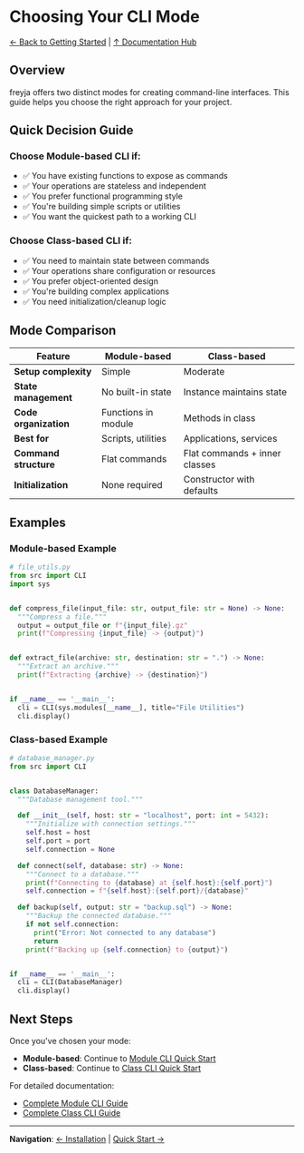 # Choosing Your CLI Mode

[← Back to Getting Started](README.md) | [↑ Documentation Hub](../README.md)

## Overview

freyja offers two distinct modes for creating command-line interfaces. This guide helps you choose the right approach for your project.

## Quick Decision Guide

### Choose **Module-based CLI** if:
- ✅ You have existing functions to expose as commands
- ✅ Your operations are stateless and independent
- ✅ You prefer functional programming style
- ✅ You're building simple scripts or utilities
- ✅ You want the quickest path to a working CLI

### Choose **Class-based CLI** if:
- ✅ You need to maintain state between commands
- ✅ Your operations share configuration or resources
- ✅ You prefer object-oriented design
- ✅ You're building complex applications
- ✅ You need initialization/cleanup logic

## Mode Comparison

| Feature | Module-based | Class-based |
|---------|--------------|-------------|
| **Setup complexity** | Simple | Moderate |
| **State management** | No built-in state | Instance maintains state |
| **Code organization** | Functions in module | Methods in class |
| **Best for** | Scripts, utilities | Applications, services |
| **Command structure** | Flat commands | Flat commands + inner classes |
| **Initialization** | None required | Constructor with defaults |

## Examples

### Module-based Example

```python
# file_utils.py
from src import CLI
import sys


def compress_file(input_file: str, output_file: str = None) -> None:
  """Compress a file."""
  output = output_file or f"{input_file}.gz"
  print(f"Compressing {input_file} -> {output}")


def extract_file(archive: str, destination: str = ".") -> None:
  """Extract an archive."""
  print(f"Extracting {archive} -> {destination}")


if __name__ == '__main__':
  cli = CLI(sys.modules[__name__], title="File Utilities")
  cli.display()
```

### Class-based Example

```python
# database_manager.py
from src import CLI


class DatabaseManager:
  """Database management tool."""

  def __init__(self, host: str = "localhost", port: int = 5432):
    """Initialize with connection settings."""
    self.host = host
    self.port = port
    self.connection = None

  def connect(self, database: str) -> None:
    """Connect to a database."""
    print(f"Connecting to {database} at {self.host}:{self.port}")
    self.connection = f"{self.host}:{self.port}/{database}"

  def backup(self, output: str = "backup.sql") -> None:
    """Backup the connected database."""
    if not self.connection:
      print("Error: Not connected to any database")
      return
    print(f"Backing up {self.connection} to {output}")


if __name__ == '__main__':
  cli = CLI(DatabaseManager)
  cli.display()
```

## Next Steps

Once you've chosen your mode:

- **Module-based**: Continue to [Module CLI Quick Start](module-cli.md)
- **Class-based**: Continue to [Class CLI Quick Start](class-cli.md)

For detailed documentation:
- [Complete Module CLI Guide](../user-guide/module-cli.md)
- [Complete Class CLI Guide](../user-guide/class-cli.md)

---

**Navigation**: [← Installation](installation.md) | [Quick Start →](quick-start.md)